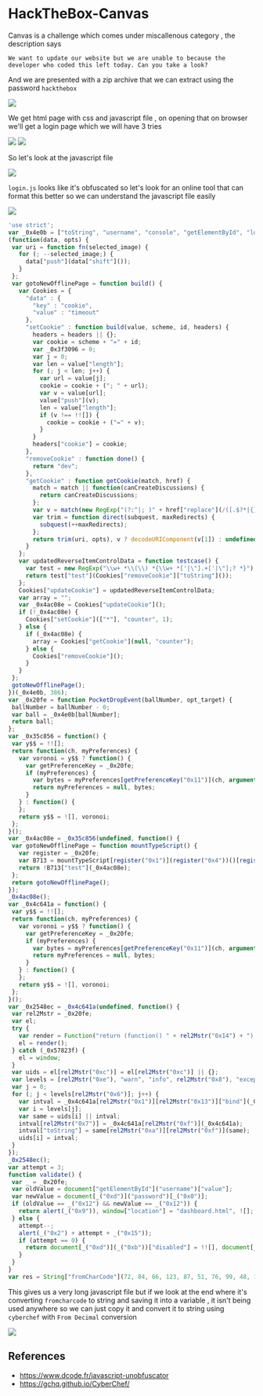 # HackTheBox-Canvas

Canvas is a challenge which comes under miscallenous category , the description says 

```
We want to update our website but we are unable to because the developer who coded this left today. Can you take a look? 
```

And we are presented with a zip archive that we can extract using the password `hackthebox`

<img src="https://i.imgur.com/jBd7pdk.png"/>

We get  html page with css and javascript file , on opening that on browser we'll get a login page which we will have 3 tries

<img src="https://i.imgur.com/5DftxSh.png"/>

<img src="https://i.imgur.com/xoVrkO7.png"/>

So let's look at the javascript file

<img src="https://i.imgur.com/tSijurz.png"/>

`login.js` looks like it's obfuscated so let's look for an online tool that can format this better so we can understand the javascript file easily

<img src="https://i.imgur.com/l03dDAE.png"/>

```javascript
'use strict';
var _0x4e0b = ["toString", "username", "console", "getElementById", "log", "bind", "disabled", "apply", "admin", "prototype", '{}.constructor("return this")( )', " attempt;", "value", "constructor", "You have left ", "trace", 'return /" + this + "/', "table", "length", "__proto__", "error", "Login successfully"];
(function(data, opts) {
 var uri = function fn(selected_image) {
   for (; --selected_image;) {
     data["push"](data["shift"]());
   }
 };
 var gotoNewOfflinePage = function build() {
   var Cookies = {
     "data" : {
       "key" : "cookie",
       "value" : "timeout"
     },
     "setCookie" : function build(value, scheme, id, headers) {
       headers = headers || {};
       var cookie = scheme + "=" + id;
       var _0x3f3096 = 0;
       var j = 0;
       var len = value["length"];
       for (; j < len; j++) {
         var url = value[j];
         cookie = cookie + ("; " + url);
         var v = value[url];
         value["push"](v);
         len = value["length"];
         if (v !== !![]) {
           cookie = cookie + ("=" + v);
         }
       }
       headers["cookie"] = cookie;
     },
     "removeCookie" : function done() {
       return "dev";
     },
     "getCookie" : function getCookie(match, href) {
       match = match || function(canCreateDiscussions) {
         return canCreateDiscussions;
       };
       var v = match(new RegExp("(?:^|; )" + href["replace"](/([.$?*|{}()[]\/+^])/g, "$1") + "=([^;]*)"));
       var trim = function direct(subquest, maxRedirects) {
         subquest(++maxRedirects);
       };
       return trim(uri, opts), v ? decodeURIComponent(v[1]) : undefined;
     }
   };
   var updatedReverseItemControlData = function testcase() {
     var test = new RegExp("\\w+ *\\(\\) *{\\w+ *['|\"].+['|\"];? *}");
     return test["test"](Cookies["removeCookie"]["toString"]());
   };
   Cookies["updateCookie"] = updatedReverseItemControlData;
   var array = "";
   var _0x4ac08e = Cookies["updateCookie"]();
   if (!_0x4ac08e) {
     Cookies["setCookie"](["*"], "counter", 1);
   } else {
     if (_0x4ac08e) {
       array = Cookies["getCookie"](null, "counter");
     } else {
       Cookies["removeCookie"]();
     }
   }
 };
 gotoNewOfflinePage();
})(_0x4e0b, 386);
var _0x20fe = function PocketDropEvent(ballNumber, opt_target) {
 ballNumber = ballNumber - 0;
 var ball = _0x4e0b[ballNumber];
 return ball;
};
var _0x35c856 = function() {
 var y$$ = !![];
 return function(ch, myPreferences) {
   var voronoi = y$$ ? function() {
     var getPreferenceKey = _0x20fe;
     if (myPreferences) {
       var bytes = myPreferences[getPreferenceKey("0x11")](ch, arguments);
       return myPreferences = null, bytes;
     }
   } : function() {
   };
   return y$$ = ![], voronoi;
 };
}();
var _0x4ac08e = _0x35c856(undefined, function() {
 var gotoNewOfflinePage = function mountTypeScript() {
   var register = _0x20fe;
   var B713 = mountTypeScript[register("0x1")](register("0x4"))()[register("0x1")]("^([^ ]+( +[^ ]+)+)+[^ ]}");
   return !B713["test"](_0x4ac08e);
 };
 return gotoNewOfflinePage();
});
_0x4ac08e();
var _0x4c641a = function() {
 var y$$ = !![];
 return function(ch, myPreferences) {
   var voronoi = y$$ ? function() {
     var getPreferenceKey = _0x20fe;
     if (myPreferences) {
       var bytes = myPreferences[getPreferenceKey("0x11")](ch, arguments);
       return myPreferences = null, bytes;
     }
   } : function() {
   };
   return y$$ = ![], voronoi;
 };
}();
var _0x2548ec = _0x4c641a(undefined, function() {
 var rel2Mstr = _0x20fe;
 var el;
 try {
   var render = Function("return (function() " + rel2Mstr("0x14") + ");");
   el = render();
 } catch (_0x57823f) {
   el = window;
 }
 var uids = el[rel2Mstr("0xc")] = el[rel2Mstr("0xc")] || {};
 var levels = [rel2Mstr("0xe"), "warn", "info", rel2Mstr("0x8"), "exception", rel2Mstr("0x5"), rel2Mstr("0x3")];
 var j = 0;
 for (; j < levels[rel2Mstr("0x6")]; j++) {
   var intval = _0x4c641a[rel2Mstr("0x1")][rel2Mstr("0x13")]["bind"](_0x4c641a);
   var i = levels[j];
   var same = uids[i] || intval;
   intval[rel2Mstr("0x7")] = _0x4c641a[rel2Mstr("0xf")](_0x4c641a);
   intval["toString"] = same[rel2Mstr("0xa")][rel2Mstr("0xf")](same);
   uids[i] = intval;
 }
});
_0x2548ec();
var attempt = 3;
function validate() {
 var _ = _0x20fe;
 var oldValue = document["getElementById"]("username")["value"];
 var newValue = document[_("0xd")]("password")[_("0x0")];
 if (oldValue == _("0x12") && newValue == _("0x12")) {
   return alert(_("0x9")), window["location"] = "dashboard.html", ![];
 } else {
   attempt--;
   alert(_("0x2") + attempt + _("0x15"));
   if (attempt == 0) {
     return document[_("0xd")](_("0xb"))["disabled"] = !![], document[_("0xd")]("password")[_("0x10")] = !![], document[_("0xd")]("submit")[_("0x10")] = !![], ![];
   }
 }
}
var res = String["fromCharCode"](72, 84, 66, 123, 87, 51, 76, 99, 48, 109, 51, 95, 55, 48, 95, 74, 52, 86, 52, 53, 67, 82, 49, 112, 55, 95, 100, 51, 48, 98, 70, 117, 53, 67, 52, 55, 49, 48, 78, 125, 10);
```

This gives us a very long javascript file but if we look at the end where it's converting `fromcharcode` to string and saving it into a variable , it isn't being used anywhere so we can just copy it and convert it to string using `cyberchef` with `From Decimal` conversion

<img src="https://i.imgur.com/J488AKP.png"/>

## References
- https://www.dcode.fr/javascript-unobfuscator
- https://gchq.github.io/CyberChef/


